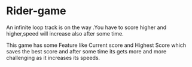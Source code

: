 # Rider-game
An infinite loop track is on the way .You have to score higher and higher,speed will increase also after some time.


This game has some Feature like Current score and Highest Score which saves the best score and after some time its gets more and more challenging as it increases its speeds.
